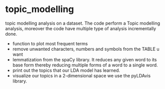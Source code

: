 # topic_modelling
topic modelling analysis on a dataset.
The code perform a Topic modelling analysis, moreover the code have multiple type of analysis incrementally done. 
- function to plot most frequent terms
- remove unwanted characters, numbers and symbols from the TABLE u want
- lemmatization from the spaCy library. It reduces any given word to its base form thereby reducing multiple forms of a word to a single word.
- print out the topics that our LDA model has learned.
- visualize our topics in a 2-dimensional space we use the pyLDAvis library. 
